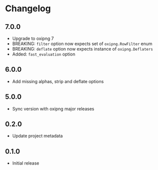 # Changelog

## 7.0.0

- Upgrade to oxipng 7
- BREAKING: `filter` option now expects set of `oxipng.RowFilter` enum
- BREAKING: `deflate` option now expects instance of `oxipng.Deflaters`
- Added: `fast_evaluation` option

## 6.0.0

- Add missing alphas, strip and deflate options

## 5.0.0

- Sync version with oxipng major releases

## 0.2.0

- Update project metadata

## 0.1.0

- Initial release
